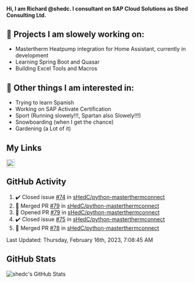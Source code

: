 #### Hi, I am Richard @shedc. I consultant on SAP Cloud Solutions as Shed Consulting Ltd.

## 👋 Projects I am slowely working on:
- Mastertherm Heatpump integration for Home Assistant, currently in development
- Learning Spring Boot and Quasar
- Building Excel Tools and Macros

## 👀 Other things I am interested in:
- Trying to learn Spanish
- Working on SAP Activate Certification
- Sport (Running slowely!!!, Spartan also Slowely!!!)
- Snowboarding (when I get the chance)
- Gardening (a Lot of it)

## My Links
[<img align="left" alt="shedc | LinkedIn" width="22px" src="https://cdn.jsdelivr.net/npm/simple-icons@v3/icons/linkedin.svg" />][linkedin]

<br/>

## GitHub Activity
<!--RECENT_ACTIVITY:start-->
1. ✔️ Closed issue [#74](https://github.com/sHedC/python-masterthermconnect/issues/74) in [sHedC/python-masterthermconnect](https://github.com/sHedC/python-masterthermconnect)
2. 🎉 Merged PR [#79](https://github.com/sHedC/python-masterthermconnect/pull/79) in [sHedC/python-masterthermconnect](https://github.com/sHedC/python-masterthermconnect)
3. 💪 Opened PR [#79](https://github.com/sHedC/python-masterthermconnect/pull/79) in [sHedC/python-masterthermconnect](https://github.com/sHedC/python-masterthermconnect)
4. ✔️ Closed issue [#75](https://github.com/sHedC/python-masterthermconnect/issues/75) in [sHedC/python-masterthermconnect](https://github.com/sHedC/python-masterthermconnect)
5. 🎉 Merged PR [#78](https://github.com/sHedC/python-masterthermconnect/pull/78) in [sHedC/python-masterthermconnect](https://github.com/sHedC/python-masterthermconnect)
<!--RECENT_ACTIVITY:end-->
<!--RECENT_ACTIVITY:last_update-->
Last Updated: Thursday, February 16th, 2023, 7:08:45 AM
<!--RECENT_ACTIVITY:last_update_end-->

## GitHub Stats
<img align="left" alt="shedc's GitHub Stats" src="https://github-readme-stats.vercel.app/api?username=shedc&show_icons=true&hide_title=true" />

[linkedin]: https://www.linkedin.com/in/richard-holmes-3314251/
